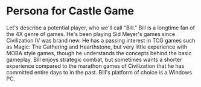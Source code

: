 # Persona for Castle Game

Let's describe a potential player, who we'll call "Bill." Bill is a longtime fan of the 4X genre of games. He's been playing Sid Meyer's games since Civilization IV was brand new. He has a passing interest in TCG games such as Magic: The Gathering and Hearthstone, but very little experience with MOBA style games, though he understands the concepts behind the basic gameplay. Bill enjoys strategic combat, but sometimes wants a shorter experience compared to the marathon games of Civilization that he has committed entire days to in the past. Bill's platform of choice is a Windows PC.